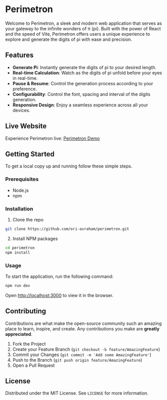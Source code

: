 # Perimetron

Welcome to Perimetron, a sleek and modern web application that serves as your gateway to the infinite wonders of π (pi). Built with the power of React and the speed of Vite, Perimetron offers users a unique experience to explore and generate the digits of pi with ease and precision.

## Features

- **Generate Pi**: Instantly generate the digits of pi to your desired length.
- **Real-time Calculation**: Watch as the digits of pi unfold before your eyes in real-time.
- **Pause & Resume**: Control the generation process according to your preference.
- **Configurability**: Control the font, spacing and interval of the digits generation.
- **Responsive Design**: Enjoy a seamless experience across all your devices.

## Live Website

Experience Perimetron live: [Perimetron Demo](https://perimetron.vercel.app/)

## Getting Started

To get a local copy up and running follow these simple steps.

### Prerequisites

- Node.js
- npm

### Installation

1. Clone the repo
```bash
git clone https://github.com/ori-avraham/perimetron.git
```
2. Install NPM packages
```bash
cd perimetron
npm install
```

### Usage

To start the application, run the following command:

```bash
npm run dev
```

Open [http://localhost:3000](http://localhost:3000) to view it in the browser.

## Contributing

Contributions are what make the open-source community such an amazing place to learn, inspire, and create. Any contributions you make are **greatly appreciated**.

1. Fork the Project
2. Create your Feature Branch (`git checkout -b feature/AmazingFeature`)
3. Commit your Changes (`git commit -m 'Add some AmazingFeature'`)
4. Push to the Branch (`git push origin feature/AmazingFeature`)
5. Open a Pull Request

## License

Distributed under the MIT License. See `LICENSE` for more information.